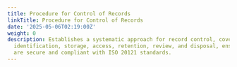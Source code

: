 ```yaml
---
title: Procedure for Control of Records
linkTitle: Procedure for Control of Records
date: '2025-05-06T02:19:00Z'
weight: 0
description: Establishes a systematic approach for record control, covering creation,
  identification, storage, access, retention, review, and disposal, ensuring records
  are secure and compliant with ISO 20121 standards.
---
```



<!-- Unsupported block type: table_of_contents -->

<!-- Unsupported block type: unsupported -->

